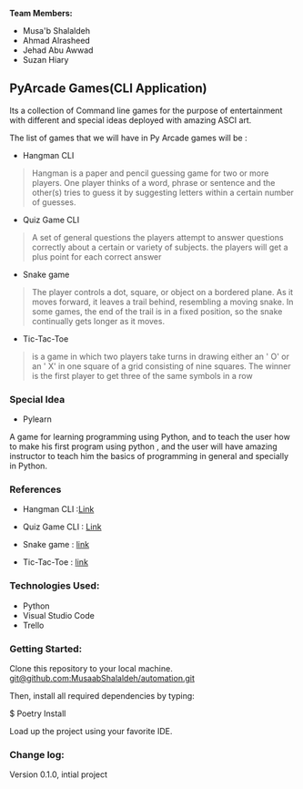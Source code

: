 **Team Members:** 

* Musa'b Shalaldeh 
* Ahmad Alrasheed
* Jehad Abu Awwad
* Suzan Hiary

## PyArcade Games(CLI Application)

Its a collection of Command line games  for the purpose of entertainment with different and special ideas deployed with amazing ASCI art.

The list of games that we will have in Py Arcade games will be :

* Hangman CLI

>Hangman is a paper and pencil guessing game for two or more players. One player thinks of a word, phrase or sentence and the other(s) tries to guess it by suggesting letters within a certain number of guesses.


* Quiz Game CLI


>A set of  general questions the  players attempt to answer questions correctly about a certain or variety of subjects. the players will get a plus point for each correct answer


* Snake game

>The player controls a dot, square, or object on a bordered plane. As it moves forward, it leaves a trail behind, resembling a moving snake. In some games, the end of the trail is in a fixed position, so the snake continually gets longer as it moves.


* Tic-Tac-Toe

>is a game in which two players take turns in drawing either an ' O' or an ' X' in one square of a grid consisting of nine squares. The winner is the first player to get three of the same symbols in a row


### Special Idea

* Pylearn

A game for learning programming using Python, and to teach the user how to make his first program using python , and the user will have amazing instructor to teach him the basics of programming in general and specially in Python.


### References

- Hangman CLI :[Link](https://codereview.stackexchange.com/questions/214471/display-command-line-hangman)

- Quiz Game CLI : [Link](https://northcoders.com/company/blog/how-do-you-make-a-command-line-quiz-generator)

- Snake game : [link](https://www.edureka.co/blog/snake-game-with-pygame/)

- Tic-Tac-Toe : [link](https://geekflare.com/tic-tac-toe-python-code/)

### Technologies Used:

* Python
* Visual Studio Code 
* Trello 

### Getting Started:
Clone this repository to your local machine. [git@github.com:MusaabShalaldeh/automation.git]()

Then, install all required dependencies by typing:

$ Poetry Install

Load up the project using your favorite IDE.


### Change log:
Version 0.1.0, intial project
